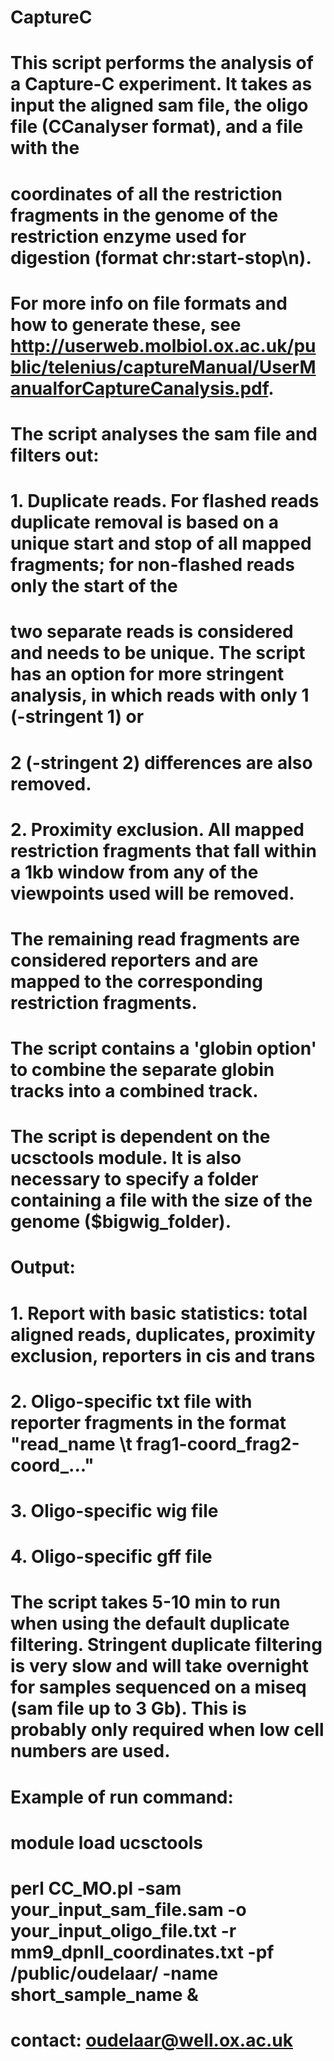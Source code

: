 # CaptureC

# This script performs the analysis of a Capture-C experiment. It takes as input the aligned sam file, the oligo file (CCanalyser format), and a file with the
# coordinates of all the restriction fragments in the genome of the restriction enzyme used for digestion (format chr:start-stop\n).
# For more info on file formats and how to generate these, see http://userweb.molbiol.ox.ac.uk/public/telenius/captureManual/UserManualforCaptureCanalysis.pdf.

# The script analyses the sam file and filters out:
# 1. Duplicate reads. For flashed reads duplicate removal is based on a unique start and stop of all mapped fragments; for non-flashed reads only the start of the
#    two separate reads is considered and needs to be unique. The script has an option for more stringent analysis, in which reads with only 1 (-stringent 1) or
#    2 (-stringent 2) differences are also removed.
# 2. Proximity exclusion. All mapped restriction fragments that fall within a 1kb window from any of the viewpoints used will be removed.
# The remaining read fragments are considered reporters and are mapped to the corresponding restriction fragments. 
# The script contains a 'globin option' to combine the separate globin tracks into a combined track.

# The script is dependent on the ucsctools module. It is also necessary to specify a folder containing a file with the size of the genome ($bigwig_folder).

# Output:
# 1. Report with basic statistics: total aligned reads, duplicates, proximity exclusion, reporters in cis and trans
# 2. Oligo-specific txt file with reporter fragments in the format "read_name \t frag1-coord_frag2-coord_..."  
# 3. Oligo-specific wig file
# 4. Oligo-specific gff file

# The script takes 5-10 min to run when using the default duplicate filtering. Stringent duplicate filtering is very slow and will take overnight for samples sequenced on a miseq (sam file up to 3 Gb). This is probably only required when low cell numbers are used. 

# Example of run command:
# module load ucsctools
# perl CC_MO.pl -sam your_input_sam_file.sam -o your_input_oligo_file.txt -r mm9_dpnII_coordinates.txt -pf /public/oudelaar/ -name short_sample_name &

# contact: oudelaar@well.ox.ac.uk
